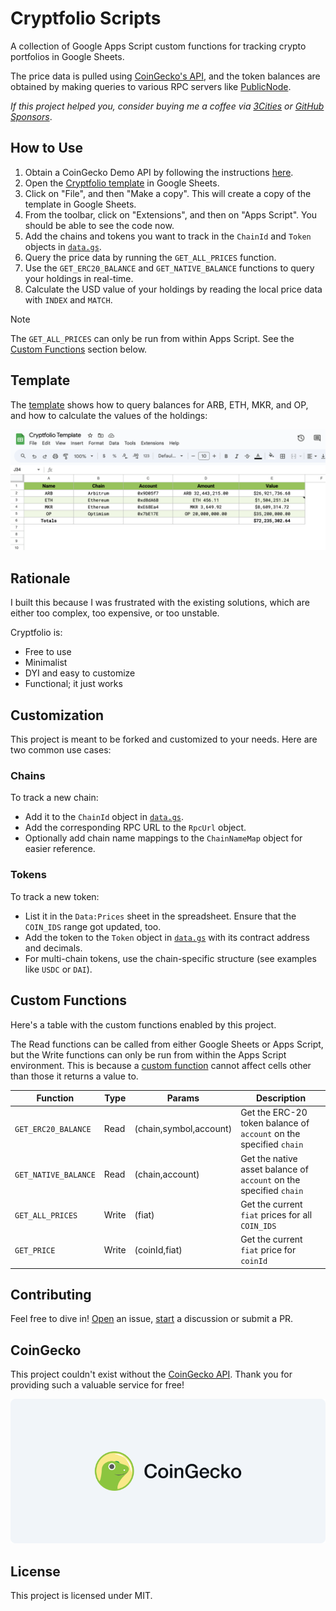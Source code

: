 # Cryptfolio Scripts

A collection of Google Apps Script custom functions for tracking crypto portfolios in Google Sheets.

The price data is pulled using [CoinGecko's API](https://coingecko.com/en/api), and the token balances are obtained by
making queries to various RPC servers like [PublicNode](https://publicnode.com/).

_If this project helped you, consider buying me a coffee via [3Cities][3cities] or [GitHub Sponsors][sponsors]_.

## How to Use

1. Obtain a CoinGecko Demo API by following the instructions
   [here](https://support.coingecko.com/hc/en-us/articles/21880397454233-User-Guide-How-to-sign-up-for-CoinGecko-Demo-API-and-generate-an-API-key).
2. Open the [Cryptfolio template][template] in Google Sheets.
3. Click on "File", and then "Make a copy". This will create a copy of the template in Google Sheets.
4. From the toolbar, click on "Extensions", and then on "Apps Script". You should be able to see the code now.
5. Add the chains and tokens you want to track in the `ChainId` and `Token` objects in [`data.gs`](./src/data.gs).
6. Query the price data by running the `GET_ALL_PRICES` function.
7. Use the `GET_ERC20_BALANCE` and `GET_NATIVE_BALANCE` functions to query your holdings in real-time.
8. Calculate the USD value of your holdings by reading the local price data with `INDEX` and `MATCH`.

> [!NOTE]
>
> The `GET_ALL_PRICES` can only be run from within Apps Script. See the [Custom Functions](#custom-functions) section
> below.

## Template

The [template][template] shows how to query balances for ARB, ETH, MKR, and OP, and how to calculate the values of the
holdings:

![Demo](./demo.png)

## Rationale

I built this because I was frustrated with the existing solutions, which are either too complex, too expensive, or too
unstable.

Cryptfolio is:

- Free to use
- Minimalist
- DYI and easy to customize
- Functional; it just works

## Customization

This project is meant to be forked and customized to your needs. Here are two common use cases:

### Chains

To track a new chain:

- Add it to the `ChainId` object in [`data.gs`](./src/data.gs).
- Add the corresponding RPC URL to the `RpcUrl` object.
- Optionally add chain name mappings to the `ChainNameMap` object for easier reference.

### Tokens

To track a new token:

- List it in the `Data:Prices` sheet in the spreadsheet. Ensure that the `COIN_IDS` range got updated, too.
- Add the token to the `Token` object in [`data.gs`](./src/data.gs) with its contract address and decimals.
- For multi-chain tokens, use the chain-specific structure (see examples like `USDC` or `DAI`).

## Custom Functions

Here's a table with the custom functions enabled by this project.

The Read functions can be called from either Google Sheets or Apps Script, but the Write functions can only be run from
within the Apps Script environment. This is because a
[custom function](https://developers.google.com/apps-script/guides/sheets/functions?hl=en) cannot affect cells other
than those it returns a value to.

| Function             | Type  | Params                 | Description                                                        |
| -------------------- | ----- | ---------------------- | ------------------------------------------------------------------ |
| `GET_ERC20_BALANCE`  | Read  | (chain,symbol,account) | Get the ERC-20 token balance of `account` on the specified `chain` |
| `GET_NATIVE_BALANCE` | Read  | (chain,account)        | Get the native asset balance of `account` on the specified `chain` |
| `GET_ALL_PRICES`     | Write | (fiat)                 | Get the current `fiat` prices for all `COIN_IDS`                   |
| `GET_PRICE`          | Write | (coinId,fiat)          | Get the current `fiat` price for `coinId`                          |

## Contributing

Feel free to dive in! [Open](../../issues/new) an issue, [start](../../discussions/new) a discussion or submit a PR.

## CoinGecko

This project couldn't exist without the [CoinGecko API](https://coingecko.com/en/api). Thank you for providing such a
valuable service for free!

![CoinGecko Logo](./coingecko.png)

## License

This project is licensed under MIT.

[3cities]: https://3cities.xyz/#/pay?c=CAESFAKY9DMuOFdjE4Wzl2YyUFipPiSfIgICATICCAJaFURvbmF0aW9uIHRvIFBhdWwgQmVyZw
[sponsors]: https://github.com/sponsors/PaulRBerg
[template]: https://docs.google.com/spreadsheets/d/1V3uIiz5BxVd1ZBRh1s3thso5mW74tHATqcGovox2FlU/edit?usp=sharing
